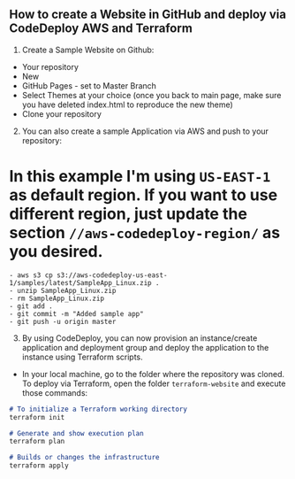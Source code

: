 ## How to create a Website in GitHub and deploy via CodeDeploy AWS and Terraform

1. Create a Sample Website on Github:

- Your repository
- New
- GitHub Pages - set to Master Branch
- Select Themes at your choice (once you back to main page, make sure you have deleted index.html to reproduce the new theme)
- Clone your repository 

2. You can also create a sample Application via AWS and push to your repository:

# In this example I'm using ```US-EAST-1``` as default region. If you want to use different region, just update the section ```//aws-codedeploy-region/``` as you desired.

```
- aws s3 cp s3://aws-codedeploy-us-east-1/samples/latest/SampleApp_Linux.zip . 
- unzip SampleApp_Linux.zip
- rm SampleApp_Linux.zip
- git add .
- git commit -m "Added sample app"
- git push -u origin master
```

3. By using CodeDeploy, you can now provision an instance/create application and deployment group and deploy the application to the instance using Terraform scripts.

- In your local machine, go to the folder where the repository was cloned. To deploy via Terraform, open the folder ```terraform-website``` and execute those commands:

```markdown
# To initialize a Terraform working directory
terraform init 

# Generate and show execution plan
terraform plan 

# Builds or changes the infrastructure
terraform apply 
```
